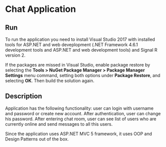 # Chat Application
## Run
To run the application you need to install Visual Studio 2017 with installed tools for ASP.NET and web deveplopment (.NET Framework 4.6.1 development tools and ASP.NET and web development tools) and Signal R version 2.

If the packages are missed in Visual Studio, enable package restore by selecting the **Tools > NuGet Package Manager > Package Manager Settings** menu command, setting both options under **Package Restore**, and selecting **OK**. Then build the solution again.

## Description
Application has the following functionality: user can login with username and password or create new account. After authentication, user can change his password.
After entering chat room, user can see list of users who are currently online and send messages to all this users.

Since the application uses ASP.NET MVC 5 framework, it uses OOP and Design Patterns out of the box.